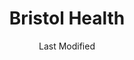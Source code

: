 ---
layout: location-page
date: Last Modified
description: "Local COVID-19 testing is available at Bristol Health in Bristol, Connecticut, USA."
permalink: "locations/connecticut/bristol/bristol-health/"
tags:
  - locations
  - connecticut
title: Bristol Health
state: Connecticut
stateAbbr: CT
hood: Bristol
address: 145 Queen St
city: Bristol
zip: 06010
mapUrl: "http://maps.apple.com/?q=Bristol+Health&address=145+Queen+St,Bristol,Connecticut,06010"
locationType: Drive-thru
phone: 860-261-6855 
website: undefined
onlineBooking: undefined
closed: undefined
closedUpdate: April 14th, 2020
notes: "Limited test kits available. By appointment only. Requires referral from a primary health provider."
days: M-Sat
hours: 8AM-4PM
ctaMessage: Call 860-261-6855 
ctaUrl: "tel:860-261-6855"
---